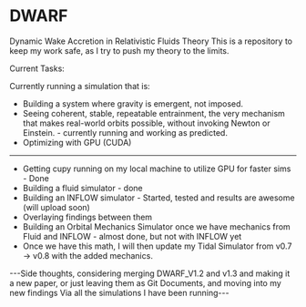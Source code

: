 # DWARF
Dynamic Wake Accretion in Relativistic Fluids Theory
This is a repository to keep my work safe, as I try to push my theory to the limits.

Current Tasks:

Currently running a simulation that is:
 - Building a system where gravity is emergent, not imposed.
 - Seeing coherent, stable, repeatable entrainment, the very mechanism that makes real-world orbits possible, without invoking Newton or Einstein. - currently running and working as predicted.
 - Optimizing with GPU (CUDA)

-------------------------------------------------------------------
- Getting cupy running on my local machine to utilize GPU for faster sims - Done
- Building a fluid simulator - done
- Building an INFLOW simulator - Started, tested and results are awesome (will upload soon)
- Overlaying findings between them
- Building an Orbital Mechanics Simulator once we have mechanics from Fluid and INFLOW - almost done, but not with INFLOW yet
- Once we have this math, I will  then update my Tidal Simulator from v0.7 -> v0.8 with the added mechanics.

---Side thoughts, considering merging DWARF_V1.2 and v1.3 and making it a new paper, or just leaving them as Git Documents, and moving into my new findings Via all the simulations I have been running---
